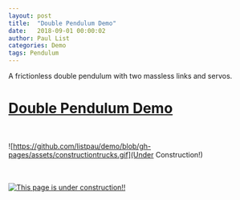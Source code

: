 ```yaml
---
layout: post
title:  "Double Pendulum Demo"
date:   2018-09-01 00:00:02
author: Paul List
categories: Demo
tags: Pendulum
---
```


A frictionless double pendulum with two massless links and servos.

# [Double Pendulum Demo](https://listpau.github.io/pendulum/pendularm2.html)

</br>

![https://github.com/listpau/demo/blob/gh-pages/assets/constructiontrucks.gif](Under Construction!)

</br>
</br>

<a href="https://github.com/listpau/demo/blob/gh-pages/assets/constructiontrucks.gif" data-lightbox="constructiontrucks" data-title="Under Construction!!">
  <img src="https://github.com/listpau/demo/blob/gh-pages/assets/constructiontrucks.gif" title="This page is under construction!!">
</a>
